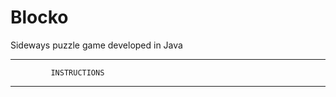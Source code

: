 # Blocko
Sideways puzzle game developed in Java

**************************************
             INSTRUCTIONS
**************************************
